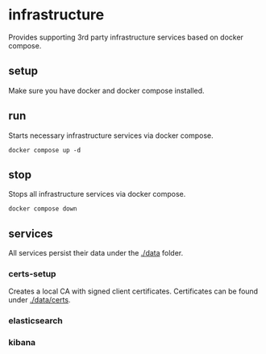# infrastructure
Provides supporting 3rd party infrastructure services based on docker compose.

## setup
Make sure you have docker and docker compose installed.

## run
Starts necessary infrastructure services via docker compose.

```shell
docker compose up -d
```

## stop
Stops all infrastructure services via docker compose.

```shell
docker compose down
```

## services
All services persist their data under the [./data](./data) folder.

### certs-setup
Creates a local CA with signed client certificates. Certificates can be found under [./data/certs](./data/certs/).

### elasticsearch

### kibana
